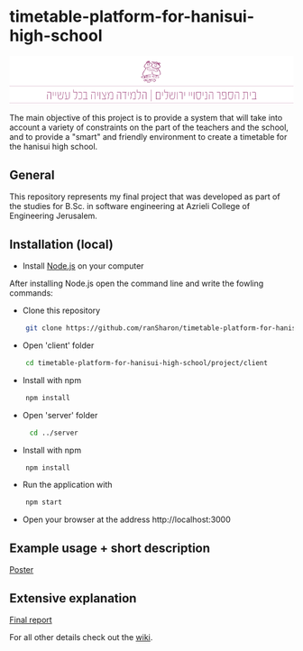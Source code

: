 # timetable-platform-for-hanisui-high-school

![project logo](https://github.com/ranSharon/timetable-platform-for-hanisui-high-school/blob/master/home%20pageA.png)
 
The main objective of this project is to provide a system that will take into account a variety of constraints on the part of the teachers and the school, and to provide a "smart" and friendly environment to create a timetable for the hanisui high school.


## General

This repository represents my final project that was developed as part of the studies for
B.Sc. in software engineering at Azrieli College of Engineering Jerusalem.

## Installation (local)

* Install [Node.js](https://nodejs.org/en/) on your computer

After installing Node.js open the command line and write the fowling commands: 
 
* Clone this repository
```bash
    git clone https://github.com/ranSharon/timetable-platform-for-hanisui-high-school.git
```

* Open 'client' folder
```bash
    cd timetable-platform-for-hanisui-high-school/project/client  
```

* Install with npm 
```bash
    npm install  
```

* Open 'server' folder
```bash
     cd ../server  
```
  
* Install with npm 
```bash
    npm install  
```

* Run the application with 
```bash
    npm start
 ``` 
 
* Open your browser at the address http://localhost:3000

## Example usage + short description
[Poster](https://github.com/ranSharon/timetable-platform-for-hanisui-high-school/blob/master/docs/%D7%A4%D7%95%D7%A1%D7%98%D7%A8%20%D7%A4%D7%A8%D7%95%D7%99%D7%A7%D7%98.pdf 
)  

 
## Extensive explanation

 [Final report](https://github.com/ranSharon/timetable-platform-for-hanisui-high-school/blob/master/docs/%D7%93%D7%95%D7%97%20%D7%A1%D7%95%D7%A4%D7%99%20-%20%D7%A8%D7%9F%20%D7%A9%D7%A8%D7%95%D7%9F.pdf 
)  

For all other details check out the [wiki]( https://github.com/ranSharon/timetable-platform-for-hanisui-high-school/wiki).
